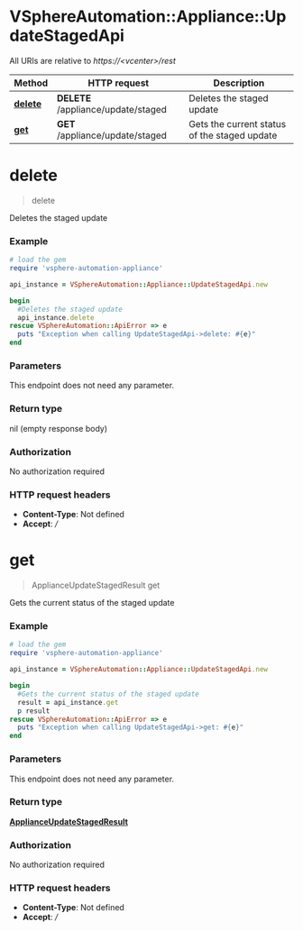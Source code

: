 # VSphereAutomation::Appliance::UpdateStagedApi

All URIs are relative to *https://&lt;vcenter&gt;/rest*

Method | HTTP request | Description
------------- | ------------- | -------------
[**delete**](UpdateStagedApi.md#delete) | **DELETE** /appliance/update/staged | Deletes the staged update
[**get**](UpdateStagedApi.md#get) | **GET** /appliance/update/staged | Gets the current status of the staged update


# **delete**
> delete

Deletes the staged update

### Example
```ruby
# load the gem
require 'vsphere-automation-appliance'

api_instance = VSphereAutomation::Appliance::UpdateStagedApi.new

begin
  #Deletes the staged update
  api_instance.delete
rescue VSphereAutomation::ApiError => e
  puts "Exception when calling UpdateStagedApi->delete: #{e}"
end
```

### Parameters
This endpoint does not need any parameter.

### Return type

nil (empty response body)

### Authorization

No authorization required

### HTTP request headers

 - **Content-Type**: Not defined
 - **Accept**: */*



# **get**
> ApplianceUpdateStagedResult get

Gets the current status of the staged update

### Example
```ruby
# load the gem
require 'vsphere-automation-appliance'

api_instance = VSphereAutomation::Appliance::UpdateStagedApi.new

begin
  #Gets the current status of the staged update
  result = api_instance.get
  p result
rescue VSphereAutomation::ApiError => e
  puts "Exception when calling UpdateStagedApi->get: #{e}"
end
```

### Parameters
This endpoint does not need any parameter.

### Return type

[**ApplianceUpdateStagedResult**](ApplianceUpdateStagedResult.md)

### Authorization

No authorization required

### HTTP request headers

 - **Content-Type**: Not defined
 - **Accept**: */*



